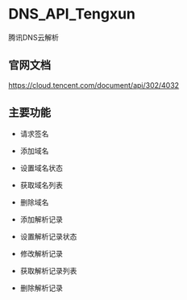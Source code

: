 # DNS_API_Tengxun
腾讯DNS云解析

## 官网文档
https://cloud.tencent.com/document/api/302/4032

## 主要功能
* 请求签名

* 添加域名
* 设置域名状态
* 获取域名列表
* 删除域名
* 添加解析记录
* 设置解析记录状态
* 修改解析记录
* 获取解析记录列表
* 删除解析记录